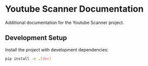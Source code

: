 # Youtube Scanner Documentation

Additional documentation for the Youtube Scanner project.

## Development Setup

Install the project with development dependencies:

```bash
pip install -e .[dev]
```
